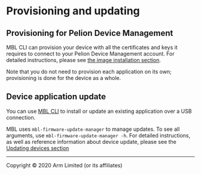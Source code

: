# Provisioning and updating

## Provisioning for Pelion Device Management

MBL CLI can provision your device with all the certificates and keys it requires to connect to your Pelion Device Management account. For detailed instructions, please see [the image installation section](../first-image/provisioning-for-pelion-device-management.html).

Note that you do not need to provision each application on its own; provisioning is done for the device as a whole.

## Device application update

You can use [MBL CLI](../update/updating-an-application.html#using-mbl-cli) to install or update an existing application over a USB connection.

MBL uses `mbl-firmware-update-manager` to manage updates. To see all arguments, use `mbl-firmware-update-manager -h`. For detailed instructions, as well as reference information about device update, please see the [Updating devices section](../update/index.html)


***

Copyright © 2020 Arm Limited (or its affiliates)
